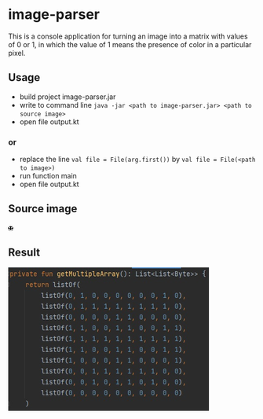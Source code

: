 # image-parser
This is a console application for turning an image into a matrix with values of 0 or 1, in which the value of 1 means the presence of color in a particular pixel.

## Usage
- build project image-parser.jar
- write to command line ```java -jar <path to image-parser.jar> <path to source image>```
- open file output.kt
### or
- replace the line ```val file = File(arg.first())``` by ```val file = File(<path to image>)```
- run function main
- open file output.kt 

## Source image
![Alt-source](https://github.com/ziso-coding/image-parser/blob/master/resources/input_image.png "source")


## Result
![Alt-result](https://github.com/ziso-coding/image-parser/blob/master/resources/result.jpg "result")
